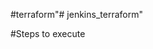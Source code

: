 #terraform"# jenkins_terraform" 

#Steps to execute
<!-- terraform init

terraform plan -out "jenkinsplan"
It will ask for AWS access, secret key, region 

terraform apply "jenkinsplan" -->